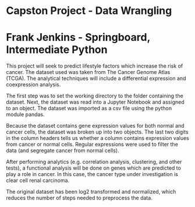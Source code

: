 # Capston Project - Data Wrangling
# Frank Jenkins - Springboard, Intermediate Python

This project will seek to predict lifestyle factors which increase the risk of cancer. The dataset used was taken from The Cancer 
Genome Atlas (TCGA). The analytical techniques will include a differential expression and coexpression analysis.

The first step was to set the working directory to the folder containing the dataset. Next, the dataset was read into a Jupyter 
Notebook and assigned to an object. The dataset was imported as a csv file using the python module pandas. 

Because the dataset contains gene expression values for both normal and cancer cells, the dataset was broken up into two objects. 
The last two digits in the column headers tells us whether a column contains expression values from cancer or normal cells.
Regular expressions were used to filter the data (and segregate cancer from normal cells).

After performing analytics (e.g. correlation analysis, clustering, and other tests), a functional analysis will be done on genes 
which are predicted to play a role in cancer. In this case, the cancer type under investigation is clear cell renal carcinoma. 

The original dataset has been log2 transformed and normalized, which reduces the number of steps needed to preprocess the data. 
